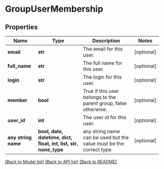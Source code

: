 # GroupUserMembership


## Properties
Name | Type | Description | Notes
------------ | ------------- | ------------- | -------------
**email** | **str** | The email for this user. | [optional] 
**full_name** | **str** | The full name for this user. | [optional] 
**login** | **str** | The login for this user. | [optional] 
**member** | **bool** | True if this user belongs to the parent group, false otherwise. | [optional] 
**user_id** | **int** | The user id for this user. | [optional] 
**any string name** | **bool, date, datetime, dict, float, int, list, str, none_type** | any string name can be used but the value must be the correct type | [optional]

[[Back to Model list]](../README.md#documentation-for-models) [[Back to API list]](../README.md#documentation-for-api-endpoints) [[Back to README]](../README.md)


